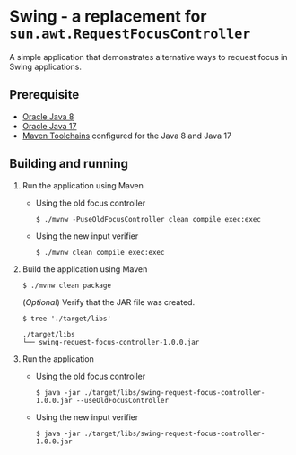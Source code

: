 # Swing - a replacement for `sun.awt.RequestFocusController`

A simple application that demonstrates alternative ways to request focus in
Swing applications.

## Prerequisite

- [Oracle Java 8](https://www.oracle.com/java/technologies/downloads/#java8)
- [Oracle Java 17](https://www.oracle.com/java/technologies/downloads/#java17)
- [Maven Toolchains](https://maven.apache.org/guides/mini/guide-using-toolchains.html)
  configured for the Java 8 and Java 17

## Building and running

1. Run the application using Maven

   - Using the old focus controller

     ```shell
     $ ./mvnw -PuseOldFocusController clean compile exec:exec
     ```

   - Using the new input verifier

     ```shell
     $ ./mvnw clean compile exec:exec
     ```

2. Build the application using Maven

   ```shell
   $ ./mvnw clean package
   ```

   (_Optional_) Verify that the JAR file was created.

   ```shell
   $ tree './target/libs'
   ```

   ```
   ./target/libs
   └── swing-request-focus-controller-1.0.0.jar
   ```

3. Run the application

   - Using the old focus controller

     ```shell
     $ java -jar ./target/libs/swing-request-focus-controller-1.0.0.jar --useOldFocusController
     ```

   - Using the new input verifier

     ```shell
     $ java -jar ./target/libs/swing-request-focus-controller-1.0.0.jar
     ```
